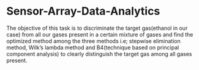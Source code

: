 # Sensor-Array-Data-Analytics
The objective of this task is to discriminate the target gas(ethanol in our case) from all our gases present in a certain mixture of gases and find the optimized method among the three methods i.e; stepwise elimination method, Wilk’s lambda method and B4(technique based on principal component analysis) to clearly distinguish the target gas among all gases present.
